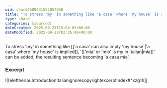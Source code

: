 ```yaml
---
uid: shard2509231552057930
title: "To stress 'my' in something like 'a casa' where 'my house' is implied, 'mia' can be added"
type: shard
categories: [sourced]
dateCreated: 2025-09-23T15:52:05+08:00
dateModified: 2025-09-25T03:35:48+00:00
---
```

To stress 'my' in something like [['a casa' can also imply 'my house'|'a casa' where 'my house' is implied]], '[['mia' or 'mio' is my in Italian|mia]]' can be added, the resulting sentence becoming 'a casa mia'.
### Excerpt
![[eleftheriouIntroductionItalianignorecopyrightexcerptindex#^xzg1h]]